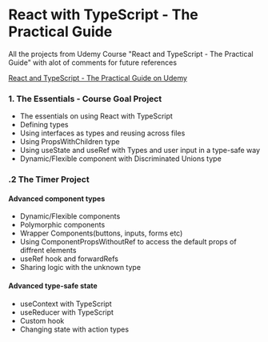 # React with TypeScript - The Practical Guide
All the projects from Udemy Course "React and TypeScript - The Practical Guide" with alot of comments for future references

[React and TypeScript - The Practical Guide on Udemy](https://www.udemy.com/course/react-typescript-the-practical-guide/)

### 1. The Essentials - Course Goal Project

* The essentials on using React with TypeScript
* Defining types
* Using interfaces as types and reusing across files
* Using PropsWithChildren type
* Using useState and useRef with Types and user input in a type-safe way
* Dynamic/Flexible component with Discriminated Unions type


### .2 The Timer Project

#### Advanced component types

* Dynamic/Flexible components
* Polymorphic components
* Wrapper Components(buttons, inputs, forms etc)
* Using ComponentPropsWithoutRef to access the default props of diffrent elements
* useRef hook and forwardRefs
* Sharing logic with the unknown type

#### Advanced type-safe state

* useContext with TypeScript
* useReducer with TypeScript
* Custom hook
* Changing state with action types